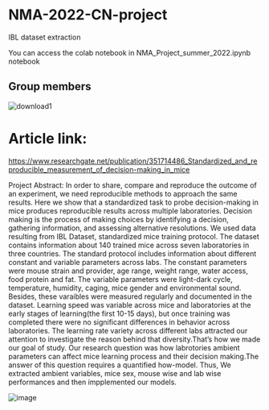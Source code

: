 # NMA-2022-CN-project
IBL dataset extraction

You can access the colab notebook in NMA_Project_summer_2022.ipynb notebook

## Group members

![download1](https://github.com/Sepehr2001/NMA-2022-CN-project/assets/101628099/40d6f2be-d3e9-4a68-a0e0-d7841acb601f)


# Article link: 
https://www.researchgate.net/publication/351714486_Standardized_and_reproducible_measurement_of_decision-making_in_mice

Project Abstract:
In order to share, compare and reproduce the outcome of an experiment, we need reproducible methods to approach the same results. Here we show that a standardized task to probe decision-making in mice produces reproducible results across multiple laboratories. Decision making is the process of making choices by identifying a decision, gathering information, and assessing alternative resolutions.
We used data resulting from IBL Dataset, standardized mice training protocol. The dataset contains information about 140 trained mice across seven laboratories in three countries. The standard protocol includes information about different constant and variable parameters across labs. The constant parameters were mouse strain and provider, age range, weight range, water access, food protein and fat. The variable parameters were light-dark cycle, temperature, humidity, caging, mice gender and environmental sound. Besides, these varaibles were measured regularly and documented in the dataset.
Learning speed was variable across mice and laboratories at the early stages of learning(the first 10-15 days), but once training was completed there were no significant differences in behavior across laboratories.
The learning rate variety across different labs attracted our attention to investigate the reason behind that diversity.That’s how we made our goal of study.
Our research question was how labrotories ambient parameters can affect mice learning process and their decision making.The answer of this question requires a quantified how-model.
Thus, We extracted ambient variables, mice sex, mouse wise and lab wise performances and then impplemented our models.

![image](https://user-images.githubusercontent.com/101628099/203226334-7ee3dab4-d632-42f0-9c77-d7691575ad15.png)

